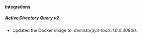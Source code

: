 
#### Integrations
##### Active Directory Query v2
- Updated the Docker image to: *demisto/py3-tools:1.0.0.40800*.
